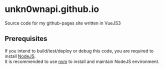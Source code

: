 # unkn0wnapi.github.io

Source code for my github-pages site written in VueJS3

## Prerequisites

If you intend to build/test/deploy or debug this code, you are required to install [NodeJS](https://nodejs.org/en).  
It is recommended to use [nvm](https://github.com/nvm-sh/nvm) to install and maintain NodeJS environment.
